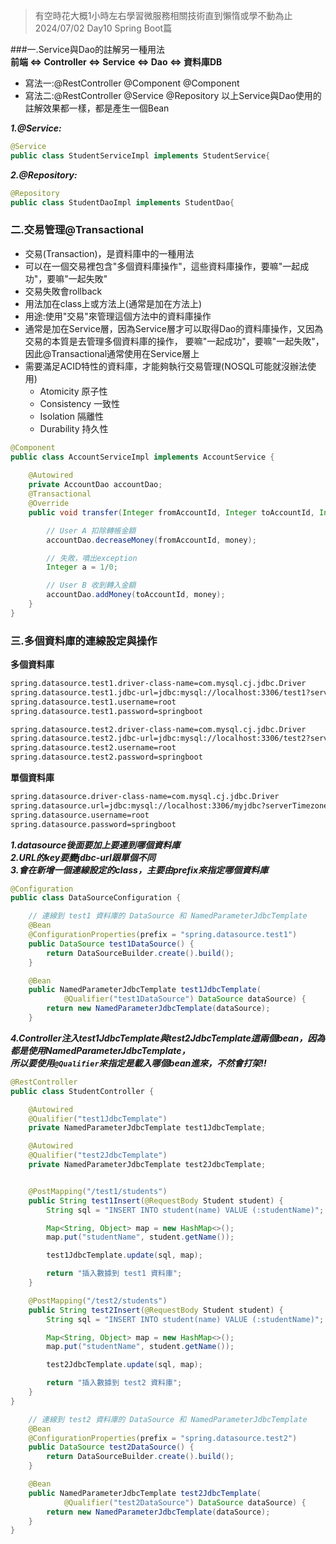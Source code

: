 >有空時花大概1小時左右學習微服務相關技術直到懶惰或學不動為止 2024/07/02 Day10 Spring Boot篇  

###一.Service與Dao的註解另一種用法  
**前端 <=> Controller <=> Service <=> Dao <=> 資料庫DB**  
- 寫法一:@RestController @Component @Component
- 寫法二:@RestController @Service   @Repository
以上Service與Dao使用的註解效果都一樣，都是產生一個Bean  

***1.@Service:***  
```java
@Service
public class StudentServiceImpl implements StudentService{
```
***2.@Repository:***  
```java
@Repository
public class StudentDaoImpl implements StudentDao{
```
### 二.交易管理@Transactional  
- 交易(Transaction)，是資料庫中的一種用法
- 可以在一個交易裡包含"多個資料庫操作"，這些資料庫操作，要嘛"一起成功"，要嘛"一起失敗"
- 交易失敗會rollback
- 用法加在class上或方法上(通常是加在方法上)
- 用途:使用"交易"來管理這個方法中的資料庫操作
- 通常是加在Service層，因為Service層才可以取得Dao的資料庫操作，又因為交易的本質是去管理多個資料庫的操作，
  要嘛"一起成功"，要嘛"一起失敗"，因此@Transactional通常使用在Service層上
- 需要滿足ACID特性的資料庫，才能夠執行交易管理(NOSQL可能就沒辦法使用)
  - Atomicity 原子性
  - Consistency 一致性
  - Isolation 隔離性
  - Durability 持久性
```java
@Component
public class AccountServiceImpl implements AccountService {
    
    @Autowired
    private AccountDao accountDao;
    @Transactional
    @Override
    public void transfer(Integer fromAccountId, Integer toAccountId, Integer money) {

        // User A 扣除轉帳金額
        accountDao.decreaseMoney(fromAccountId, money);

        // 失敗，噴出exception
        Integer a = 1/0;

        // User B 收到轉入金額
        accountDao.addMoney(toAccountId, money);
    }
}
```
### 三.多個資料庫的連線設定與操作  
**多個資料庫**
```html
spring.datasource.test1.driver-class-name=com.mysql.cj.jdbc.Driver
spring.datasource.test1.jdbc-url=jdbc:mysql://localhost:3306/test1?serverTimezone=Asia/Taipei&characterEncoding=utf-8
spring.datasource.test1.username=root
spring.datasource.test1.password=springboot

spring.datasource.test2.driver-class-name=com.mysql.cj.jdbc.Driver
spring.datasource.test2.jdbc-url=jdbc:mysql://localhost:3306/test2?serverTimezone=Asia/Taipei&characterEncoding=utf-8
spring.datasource.test2.username=root
spring.datasource.test2.password=springboot
```
**單個資料庫**
```html
spring.datasource.driver-class-name=com.mysql.cj.jdbc.Driver
spring.datasource.url=jdbc:mysql://localhost:3306/myjdbc?serverTimezone=Asia/Taipei&characterEncoding=utf-8
spring.datasource.username=root
spring.datasource.password=springboot
```
***1.datasource後面要加上要連到哪個資料庫***  
***2.URL的key要變jdbc-url跟單個不同***  
***3.會在新增一個連線設定的class，主要由prefix來指定哪個資料庫***  
```java
@Configuration
public class DataSourceConfiguration {

    // 連線到 test1 資料庫的 DataSource 和 NamedParameterJdbcTemplate
    @Bean
    @ConfigurationProperties(prefix = "spring.datasource.test1")
    public DataSource test1DataSource() {
        return DataSourceBuilder.create().build();
    }

    @Bean
    public NamedParameterJdbcTemplate test1JdbcTemplate(
            @Qualifier("test1DataSource") DataSource dataSource) {
        return new NamedParameterJdbcTemplate(dataSource);
    }
```  
***4.Controller注入test1JdbcTemplate與test2JdbcTemplate這兩個bean，因為都是使用NamedParameterJdbcTemplate，  
所以要使用`@Qualifier`來指定是載入哪個bean進來，不然會打架!!***  
```java
@RestController
public class StudentController {

    @Autowired
    @Qualifier("test1JdbcTemplate")
    private NamedParameterJdbcTemplate test1JdbcTemplate;

    @Autowired
    @Qualifier("test2JdbcTemplate")
    private NamedParameterJdbcTemplate test2JdbcTemplate;


    @PostMapping("/test1/students")
    public String test1Insert(@RequestBody Student student) {
        String sql = "INSERT INTO student(name) VALUE (:studentName)";

        Map<String, Object> map = new HashMap<>();
        map.put("studentName", student.getName());

        test1JdbcTemplate.update(sql, map);

        return "插入數據到 test1 資料庫";
    }

    @PostMapping("/test2/students")
    public String test2Insert(@RequestBody Student student) {
        String sql = "INSERT INTO student(name) VALUE (:studentName)";

        Map<String, Object> map = new HashMap<>();
        map.put("studentName", student.getName());

        test2JdbcTemplate.update(sql, map);

        return "插入數據到 test2 資料庫";
    }
}

    // 連線到 test2 資料庫的 DataSource 和 NamedParameterJdbcTemplate
    @Bean
    @ConfigurationProperties(prefix = "spring.datasource.test2")
    public DataSource test2DataSource() {
        return DataSourceBuilder.create().build();
    }

    @Bean
    public NamedParameterJdbcTemplate test2JdbcTemplate(
            @Qualifier("test2DataSource") DataSource dataSource) {
        return new NamedParameterJdbcTemplate(dataSource);
    }
}
```
